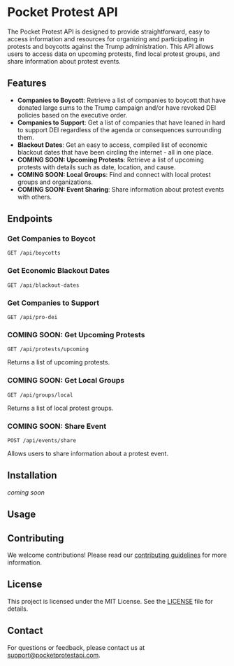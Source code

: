 # Pocket Protest API

The Pocket Protest API is designed to provide straightforward, easy to access information and resources for organizing and participating in protests and boycotts against the Trump administration. This API allows users to access data on upcoming protests, find local protest groups, and share information about protest events.

## Features

- **Companies to Boycott**: Retrieve a list of companies to boycott that have donated large sums to the Trump campaign and/or have revoked DEI policies based on the executive order.
- **Companies to Support**: Get a list of companies that have leaned in hard to support DEI regardless of the agenda or consequences surrounding them.
- **Blackout Dates**: Get an easy to access, compiled list of economic blackout dates that have been circling the internet - all in one place.
- **COMING SOON: Upcoming Protests**: Retrieve a list of upcoming protests with details such as date, location, and cause.
- **COMING SOON: Local Groups**: Find and connect with local protest groups and organizations.
- **COMING SOON: Event Sharing**: Share information about protest events with others.

## Endpoints

### Get Companies to Boycot

```
GET /api/boycotts
```

### Get Economic Blackout Dates

```
GET /api/blackout-dates
```

### Get Companies to Support

```
GET /api/pro-dei
```

### COMING SOON: Get Upcoming Protests

```
GET /api/protests/upcoming
```

Returns a list of upcoming protests.

### COMING SOON: Get Local Groups

```
GET /api/groups/local
```

Returns a list of local protest groups.

### COMING SOON: Share Event

```
POST /api/events/share
```

Allows users to share information about a protest event.

## Installation

*coming soon*

## Usage

## Contributing

We welcome contributions! Please read our [contributing guidelines](CONTRIBUTING.md) for more information.

## License

This project is licensed under the MIT License. See the [LICENSE](LICENSE) file for details.

## Contact

For questions or feedback, please contact us at support@pocketprotestapi.com.
